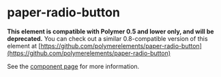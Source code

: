 paper-radio-button
===================

**This element is compatible with Polymer 0.5 and lower only, and will be deprecated.**
You can check out a similar 0.8-compatible version of this element at [https://github.com/polymerelements/paper-radio-button](https://github.com/polymerelements/paper-radio-button)

See the [component page](https://www.polymer-project.org/0.5/docs/elements/paper-radio-button.html) for more information.
